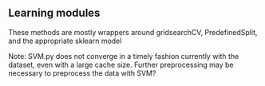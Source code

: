 ## Learning modules

These methods are mostly wrappers around gridsearchCV, PredefinedSplit, and the appropriate sklearn model

Note: SVM.py does not converge in a timely fashion currently with the dataset, even with a large cache size.
Further preprocessing may be necessary to preprocess the data with SVM?
